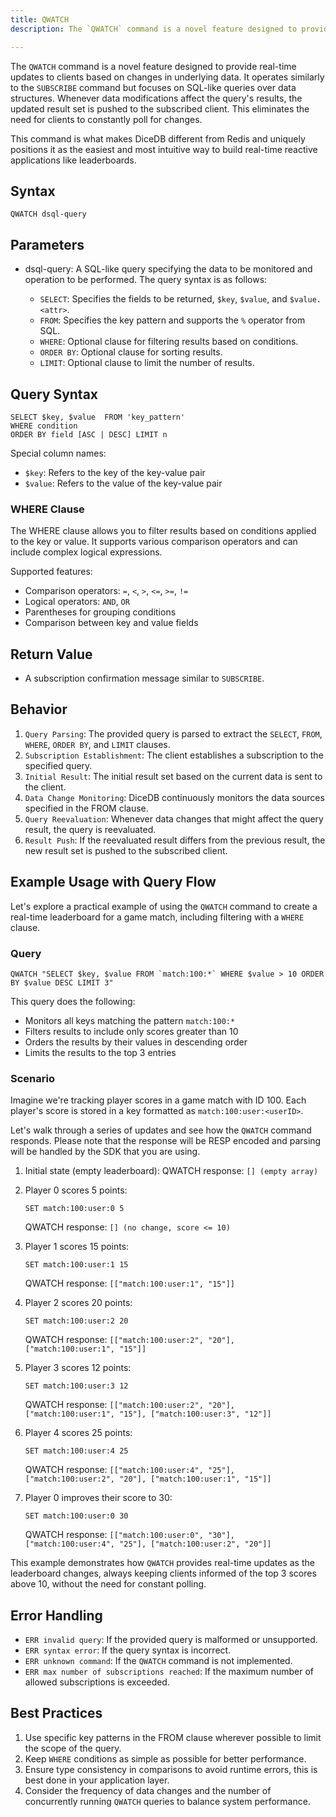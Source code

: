 ```yaml
---
title: QWATCH
description: The `QWATCH` command is a novel feature designed to provide real-time updates to clients based on changes in underlying data.

---
```


The `QWATCH` command is a novel feature designed to provide real-time updates to clients based on changes in underlying data. It operates similarly to the `SUBSCRIBE` command but focuses on SQL-like queries over data structures. Whenever data modifications affect the query's results, the updated result set is pushed to the subscribed client. This eliminates the need for clients to constantly poll for changes.

This command is what makes DiceDB different from Redis and uniquely positions it as the easiest and most intuitive way to build real-time reactive applications like leaderboards.

## Syntax

```
QWATCH dsql-query
```

## Parameters

* dsql-query: A SQL-like query specifying the data to be monitored and operation to be performed. The query syntax is as follows:

   * `SELECT`: Specifies the fields to be returned, `$key`, `$value`, and `$value.<attr>`.
   * `FROM`: Specifies the key pattern and supports the `%` operator from SQL.
   * `WHERE`: Optional clause for filtering results based on conditions.
   * `ORDER BY`: Optional clause for sorting results.
   * `LIMIT`: Optional clause to limit the number of results.

## Query Syntax

```
SELECT $key, $value  FROM 'key_pattern'
WHERE condition
ORDER BY field [ASC | DESC] LIMIT n
```

Special column names:
- `$key`: Refers to the key of the key-value pair
- `$value`: Refers to the value of the key-value pair

### WHERE Clause

The WHERE clause allows you to filter results based on conditions applied to the key or value. It supports various comparison operators and can include complex logical expressions.

Supported features:
- Comparison operators: `=`, `<`, `>`, `<=`, `>=`, `!=`
- Logical operators: `AND`, `OR`
- Parentheses for grouping conditions
- Comparison between key and value fields

## Return Value

* A subscription confirmation message similar to `SUBSCRIBE`.

## Behavior

1. `Query Parsing`: The provided query is parsed to extract the `SELECT`, `FROM`, `WHERE`, `ORDER BY`, and `LIMIT` clauses.
2. `Subscription Establishment`: The client establishes a subscription to the specified query.
3. `Initial Result`: The initial result set based on the current data is sent to the client.
4. `Data Change Monitoring`: DiceDB continuously monitors the data sources specified in the FROM clause.
5. `Query Reevaluation`: Whenever data changes that might affect the query result, the query is reevaluated.
6. `Result Push`: If the reevaluated result differs from the previous result, the new result set is pushed to the subscribed client.

## Example Usage with Query Flow

Let's explore a practical example of using the `QWATCH` command to create a real-time leaderboard for a game match, including filtering with a `WHERE` clause.

### Query

```
QWATCH "SELECT $key, $value FROM `match:100:*` WHERE $value > 10 ORDER BY $value DESC LIMIT 3"
```

This query does the following:
- Monitors all keys matching the pattern `match:100:*`
- Filters results to include only scores greater than 10
- Orders the results by their values in descending order
- Limits the results to the top 3 entries

### Scenario

Imagine we're tracking player scores in a game match with ID 100. Each player's score is stored in a key formatted as `match:100:user:<userID>`.

Let's walk through a series of updates and see how the `QWATCH` command responds. Please note
that the response will be RESP encoded and parsing will be handled by the SDK that you are using.

1. Initial state (empty leaderboard):
   QWATCH response: `[] (empty array)`

2. Player 0 scores 5 points:
   ```
   SET match:100:user:0 5
   ```
   QWATCH response: `[] (no change, score <= 10)`

3. Player 1 scores 15 points:
   ```
   SET match:100:user:1 15
   ```
   QWATCH response: `[["match:100:user:1", "15"]]`

4. Player 2 scores 20 points:
   ```
   SET match:100:user:2 20
   ```
   QWATCH response: `[["match:100:user:2", "20"], ["match:100:user:1", "15"]]`

5. Player 3 scores 12 points:
   ```
   SET match:100:user:3 12
   ```
   QWATCH response: `[["match:100:user:2", "20"], ["match:100:user:1", "15"], ["match:100:user:3", "12"]]`

6. Player 4 scores 25 points:
   ```
   SET match:100:user:4 25
   ```
   QWATCH response: `[["match:100:user:4", "25"], ["match:100:user:2", "20"], ["match:100:user:1", "15"]]`

7. Player 0 improves their score to 30:
   ```
   SET match:100:user:0 30
   ```
   QWATCH response: `[["match:100:user:0", "30"], ["match:100:user:4", "25"], ["match:100:user:2", "20"]]`

This example demonstrates how `QWATCH` provides real-time updates as the leaderboard changes, always keeping clients informed of the top 3 scores above 10, without the need for constant polling.

## Error Handling

-   `ERR invalid query`: If the provided query is malformed or unsupported.
-   `ERR syntax error`: If the query syntax is incorrect.
-   `ERR unknown command`: If the  `QWATCH`  command is not implemented.
-   `ERR max number of subscriptions reached`: If the maximum number of allowed subscriptions is exceeded.

## Best Practices

1. Use specific key patterns in the FROM clause wherever possible to limit the scope of the query.
2. Keep `WHERE` conditions as simple as possible for better performance.
3. Ensure type consistency in comparisons to avoid runtime errors, this is best done in your application layer.
4. Consider the frequency of data changes and the number of concurrently running `QWATCH` queries to balance system performance.
